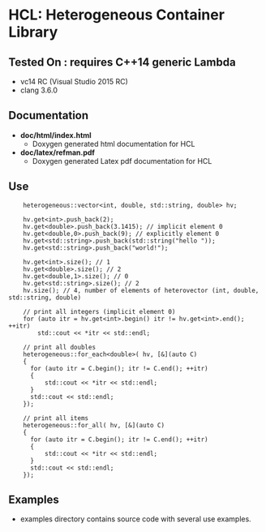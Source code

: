 # HCL: Heterogeneous Container Library

## Tested On : requires C++14 generic Lambda
* vc14 RC (Visual Studio 2015 RC)
* clang 3.6.0


## Documentation

* **doc/html/index.html**
    * Doxygen generated html documentation for HCL
* **doc/latex/refman.pdf**
    * Doxygen generated Latex pdf documentation for HCL


## Use

        heterogeneous::vector<int, double, std::string, double> hv;

        hv.get<int>.push_back(2);
        hv.get<double>.push_back(3.1415); // implicit element 0
        hv.get<double,0>.push_back(9); // explicitly element 0
        hv.get<std::string>.push_back(std::string("hello "));
        hv.get<std::string>.push_back("world!");

        hv.get<int>.size(); // 1
        hv.get<double>.size(); // 2
        hv.get<double,1>.size(); // 0
        hv.get<std::string>.size(); // 2
        hv.size(); // 4, number of elements of heterovector (int, double, std::string, double)

        // print all integers (implicit element 0)
        for (auto itr = hv.get<int>.begin() itr != hv.get<int>.end(); ++itr)
            std::cout << *itr << std::endl;

		// print all doubles
		heterogeneous::for_each<double>( hv, [&](auto C)
		{
		  for (auto itr = C.begin(); itr != C.end(); ++itr)
		  {
              std::cout << *itr << std::endl;
		  }
          std::cout << std::endl;
		});
		
		// print all items
		heterogeneous::for_all( hv, [&](auto C)
		{
		  for (auto itr = C.begin(); itr != C.end(); ++itr)
		  {
              std::cout << *itr << std::endl;
		  }
          std::cout << std::endl;
		});

## Examples
* examples directory contains source code with several use examples.
